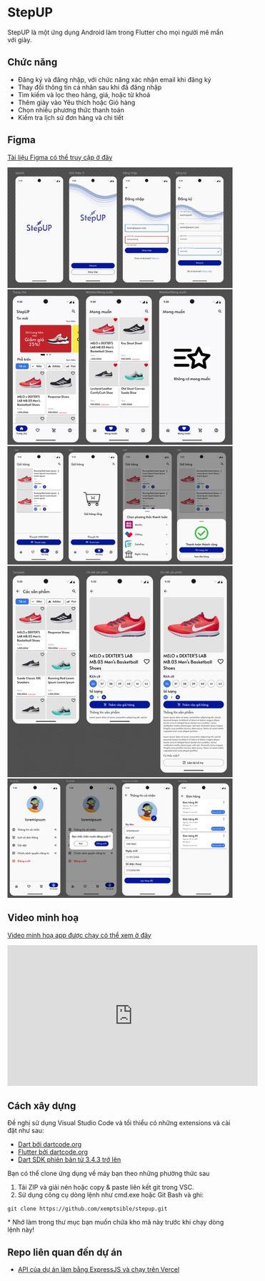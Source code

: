 StepUP
========================
StepUP là một ứng dụng Android làm trong Flutter cho mọi người mê mẩn với giày.

## Chức năng
- Đăng ký và đăng nhập, với chức năng xác nhận email khi đăng ký
- Thay đổi thông tin cá nhân sau khi đã đăng nhập
- Tìm kiếm và lọc theo hãng, giá, hoặc từ khoá
- Thêm giày vào Yêu thích hoặc Giỏ hàng
- Chọn nhiều phương thức thanh toán
- Kiểm tra lịch sử đơn hàng và chi tiết

## Figma
[Tài liệu Figma có thể truy cập ở đây](https://www.figma.com/design/0T63Hh4DTyMP6dsgXOlAu5/App-b%C3%A1n-gi%C3%A0y-StepUP?node-id=2002-203&t=rHzctrVxjYbV6MZ7-1)

![giao_dien_(1)](/media/giao_dien%20(1).jpg)
![giao_dien (2)](/media/giao_dien%20(2).jpg)
![giao_dien (3)](/media/giao_dien%20(3).jpg)
![giao_dien (4)](/media/giao_dien%20(4).jpg)
![giao_dien (5)](/media/giao_dien%20(5).jpg)

## Video minh hoạ
[Video minh hoạ app được chạy có thể xem ở đây](https://youtu.be/rRs7ZU_NBwY)

<iframe width="560" height="315" src="https://www.youtube.com/embed/rRs7ZU_NBwY?si=o6Oe1wi29uGs37PQ" title="YouTube video player" frameborder="0" allow="accelerometer; autoplay; clipboard-write; encrypted-media; gyroscope; picture-in-picture; web-share" referrerpolicy="strict-origin-when-cross-origin" allowfullscreen></iframe>

## Cách xây dựng
Đề nghị sử dụng Visual Studio Code và tối thiểu có những extensions và cài đặt như sau:
- [Dart bởi dartcode.org](https://marketplace.visualstudio.com/items?itemName=Dart-Code.dart-code)
- [Flutter bởi dartcode.org](https://marketplace.visualstudio.com/items?itemName=Dart-Code.flutter)
- [Dart SDK phiên bản từ 3.4.3 trở lên](https://docs.flutter.dev/release/archive)

Bạn có thể clone ứng dụng về máy bạn theo những phường thức sau
1. Tải ZIP và giải nén hoặc copy & paste liên kết git trong VSC.
2. Sử dụng công cụ dòng lệnh như cmd.exe hoặc Git Bash và ghi:
```
git clone https://github.com/xemptsible/stepup.git
```
\* Nhớ làm trong thư mục bạn muốn chứa kho mã này trước khi chạy dòng lệnh này!

## Repo liên quan đến dự án
- [API của dự án làm bằng ExpressJS và chạy trên Vercel](https://github.com/DannyFiller/API_GIAY_ORDER)
